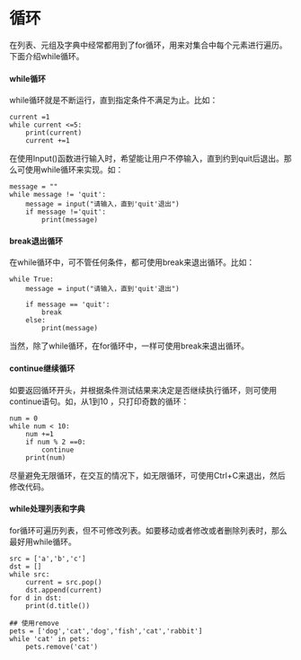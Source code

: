 # 循环

在列表、元组及字典中经常都用到了for循环，用来对集合中每个元素进行遍历。下面介绍while循环。

#### while循环

while循环就是不断运行，直到指定条件不满足为止。比如：

```
current =1
while current <=5:
	print(current)
	current +=1
```

在使用Input()函数进行输入时，希望能让用户不停输入，直到约到quit后退出。那么可使用while循环来实现。如：

```
message = ""
while message != 'quit':
	message = input("请输入，直到'quit'退出")
	if message !='quit':
		print(message)
```

#### break退出循环

在while循环中，可不管任何条件，都可使用break来退出循环。比如：

```
while True:
	message = input("请输入，直到'quit'退出")
	
	if message == 'quit':
		break
	else:
    	print(message)
```

当然，除了while循环，在for循环中，一样可使用break来退出循环。

#### continue继续循环

如要返回循环开头，并根据条件测试结果来决定是否继续执行循环，则可使用continue语句。如，从1到10 ，只打印奇数的循环：

```
num = 0
while num < 10:
	num +=1
	if num % 2 ==0:
		continue
	print(num)	
```

尽量避免无限循环，在交互的情况下，如无限循环，可使用Ctrl+C来退出，然后修改代码。

#### while处理列表和字典

for循环可遍历列表，但不可修改列表。如要移动或者修改或者删除列表时，那么最好用while循环。

```
src = ['a','b','c']
dst = []
while src:
	current = src.pop()
	dst.append(current)
for d in dst:
	print(d.title())
	
## 使用remove
pets = ['dog','cat','dog','fish','cat','rabbit']
while 'cat' in pets:
	pets.remove('cat')
	
```



